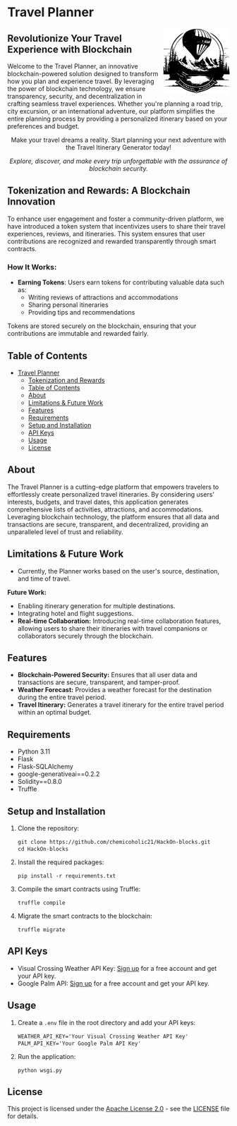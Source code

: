 # Travel Planner

<img title="Planner" align='right' src="/static/logo.svg" alt="Travel Planner Logo" width="150"/>

## Revolutionize Your Travel Experience with Blockchain

Welcome to the Travel Planner, an innovative blockchain-powered solution designed to transform how you plan and experience travel. By leveraging the power of blockchain technology, we ensure transparency, security, and decentralization in crafting seamless travel experiences. Whether you're planning a road trip, city excursion, or an international adventure, our platform simplifies the entire planning process by providing a personalized itinerary based on your preferences and budget.

<p align="center">
Make your travel dreams a reality. Start planning your next adventure with the Travel Itinerary Generator today!
</p>
<p align="center">
<i>Explore, discover, and make every trip unforgettable with the assurance of blockchain security.</i>
</p>

## Tokenization and Rewards: A Blockchain Innovation
To enhance user engagement and foster a community-driven platform, we have introduced a token system that incentivizes users to share their travel experiences, reviews, and itineraries. This system ensures that user contributions are recognized and rewarded transparently through smart contracts.

### How It Works:
- **Earning Tokens**: Users earn tokens for contributing valuable data such as:
  - Writing reviews of attractions and accommodations
  - Sharing personal itineraries
  - Providing tips and recommendations

Tokens are stored securely on the blockchain, ensuring that your contributions are immutable and rewarded fairly.

## Table of Contents

- [Travel Planner](#travel-planner)
  - [Tokenization and Rewards](#tokenization-and-rewards-a-blockchain-innovation)
  - [Table of Contents](#table-of-contents)
  - [About](#about)
  - [Limitations & Future Work](#limitations--future-work)
  - [Features](#features)
  - [Requirements](#requirements)
  - [Setup and Installation](#setup-and-installation)
  - [API Keys](#api-keys)
  - [Usage](#usage)
  - [License](#license)

## About

The Travel Planner is a cutting-edge platform that empowers travelers to effortlessly create personalized travel itineraries. By considering users' interests, budgets, and travel dates, this application generates comprehensive lists of activities, attractions, and accommodations. Leveraging blockchain technology, the platform ensures that all data and transactions are secure, transparent, and decentralized, providing an unparalleled level of trust and reliability.

## Limitations & Future Work
- Currently, the Planner works based on the user's source, destination, and time of travel.

**Future Work:**
- Enabling itinerary generation for multiple destinations.
- Integrating hotel and flight suggestions.
- **Real-time Collaboration:** Introducing real-time collaboration features, allowing users to share their itineraries with travel companions or collaborators securely through the blockchain.

## Features

- **Blockchain-Powered Security:** Ensures that all user data and transactions are secure, transparent, and tamper-proof.
- **Weather Forecast:** Provides a weather forecast for the destination during the entire travel period.
- **Travel Itinerary:** Generates a travel itinerary for the entire travel period within an optimal budget.

## Requirements

- Python 3.11
- Flask
- Flask-SQLAlchemy
- google-generativeai==0.2.2
- Solidity==0.8.0
- Truffle

## Setup and Installation

1. Clone the repository:
    ```shell
    git clone https://github.com/chemicoholic21/HackOn-blocks.git
    cd HackOn-blocks
    ```

2. Install the required packages:
    ```shell
    pip install -r requirements.txt
    ```

3. Compile the smart contracts using Truffle:
    ```shell
    truffle compile
    ```

4. Migrate the smart contracts to the blockchain:
    ```shell
    truffle migrate
    ```

## API Keys
- Visual Crossing Weather API Key: [Sign up](https://www.visualcrossing.com/weather-api) for a free account and get your API key.
- Google Palm API: [Sign up](https://makersuite.google.com) for a free account and get your API key.

## Usage
1. Create a `.env` file in the root directory and add your API keys:
    ```shell
    WEATHER_API_KEY='Your Visual Crossing Weather API Key'
    PALM_API_KEY='Your Google Palm API Key'
    ```

2. Run the application:
    ```shell
    python wsgi.py
    ```

## License

This project is licensed under the [Apache License 2.0](LICENSE) - see the [LICENSE](LICENSE) file for details.

